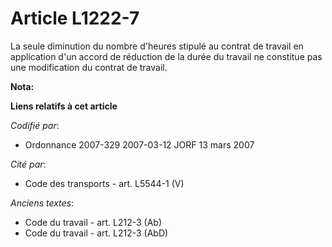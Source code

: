 # Article L1222-7

La seule diminution du nombre d'heures stipulé au contrat de travail en application d'un accord de réduction de la durée du
travail ne constitue pas une modification du contrat de travail.

**Nota:**



**Liens relatifs à cet article**

_Codifié par_:

  - Ordonnance 2007-329 2007-03-12 JORF 13 mars 2007

_Cité par_:

  - Code des transports - art. L5544-1 (V)

_Anciens textes_:

  - Code du travail - art. L212-3 (Ab)
  - Code du travail - art. L212-3 (AbD)
